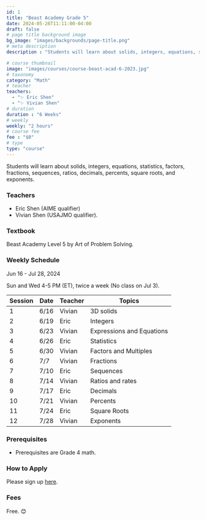```yaml
---
id: 1
title: "Beast Academy Grade 5"
date: 2024-05-26T11:11:00-04:00
draft: false
# page title background image
bg_image: "images/backgrounds/page-title.png"
# meta description
description : "Students will learn about solids, integers, equations, statistics, factors, fractions, sequences, ratios, decimals, percents, square roots, and exponents."

# course thumbnail
image: "images/courses/course-beast-acad-6-2023.jpg"
# taxonomy
category: "Math"
# teacher
teachers:
  - "✨ Eric Shen"
  - "✨ Vivian Shen"
# duration
duration : "6 Weeks"
# weekly
weekly: "2 hours"
# course fee
fee : "$0"
# type
type: "course"
---
```


Students will learn about solids, integers, equations, statistics, factors, fractions, sequences, ratios, decimals, percents, square roots, and exponents.

### Teachers

* Eric Shen (AIME qualifier)
* Vivian Shen (USAJMO qualifier).

### Textbook 
Beast Academy Level 5 by Art of Problem Solving.

### Weekly Schedule

Jun 16 - Jul 28, 2024

Sun and Wed 4-5 PM (ET), twice a week (No class on Jul 3).

|Session|Date  | Teacher|Topics
|-------|------|--------|------------------------------------------------------
|1      |6/16  | Vivian | 3D solids
|2      |6/19  | Eric   | Integers
|3      |6/23  | Vivian | Expressions and Equations
|4      |6/26  | Eric   | Statistics
|5      |6/30  | Vivian | Factors and Multiples
|6      |7/7   | Vivian | Fractions
|7      |7/10  | Eric   | Sequences
|8      |7/14  | Vivian | Ratios and rates
|9      |7/17  | Eric   | Decimals
|10     |7/21  | Vivian | Percents
|11     |7/24  | Eric   | Square Roots
|12     |7/28  | Vivian | Exponents

### Prerequisites

* Prerequisites are Grade 4 math.

### How to Apply

Please sign up [here](https://forms.gle/sqG1GRbDJv3GEyxN7).

### Fees

Free. 😊

